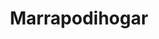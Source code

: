 ---
title: "Marrapodihogar"
url: /ciudad-autonoma-de-buenos-aires/marrapodihogar/
shop: Allgemein
---